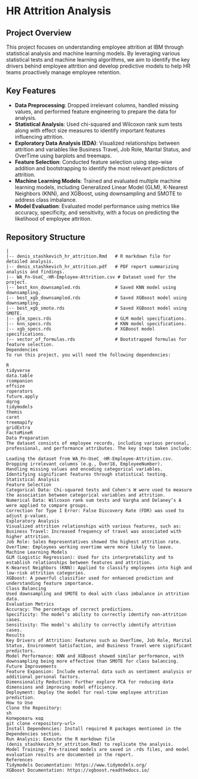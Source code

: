 # HR Attrition Analysis

## Project Overview

This project focuses on understanding employee attrition at IBM through statistical analysis and machine learning models. By leveraging various statistical tests and machine learning algorithms, we aim to identify the key drivers behind employee attrition and develop predictive models to help HR teams proactively manage employee retention.

## Key Features
- **Data Preprocessing**: Dropped irrelevant columns, handled missing values, and performed feature engineering to prepare the data for analysis.
- **Statistical Analysis**: Used chi-squared and Wilcoxon rank sum tests along with effect size measures to identify important features influencing attrition.
- **Exploratory Data Analysis (EDA)**: Visualized relationships between attrition and variables like Business Travel, Job Role, Marital Status, and OverTime using barplots and treemaps.
- **Feature Selection**: Conducted feature selection using step-wise addition and bootstrapping to identify the most relevant predictors of attrition.
- **Machine Learning Models**: Trained and evaluated multiple machine learning models, including Generalized Linear Model (GLM), K-Nearest Neighbors (KNN), and XGBoost, using downsampling and SMOTE to address class imbalance.
- **Model Evaluation**: Evaluated model performance using metrics like accuracy, specificity, and sensitivity, with a focus on predicting the likelihood of employee attrition.

## Repository Structure

```plaintext
|
|-- denis_stashkevich_hr_attrition.Rmd   # R markdown file for detailed analysis.
|-- denis_stashkevich_hr_attrition.pdf   # PDF report summarizing analysis and findings.
|-- WA_Fn-UseC_-HR-Employee-Attrition.csv # Dataset used for the project.
|-- best_knn_downsampled.rds             # Saved KNN model using downsampling.
|-- best_xgb_downsampled.rds             # Saved XGBoost model using downsampling.
|-- best_xgb_smote.rds                   # Saved XGBoost model using SMOTE.
|-- glm_specs.rds                        # GLM model specifications.
|-- knn_specs.rds                        # KNN model specifications.
|-- xgb_specs.rds                        # XGBoost model specifications.
|-- vector_of_formulas.rds               # Bootstrapped formulas for feature selection.
Dependencies
To run this project, you will need the following dependencies:

R
tidyverse
data.table
rcompanion
effsize
roperators
future.apply
dqrng
tidymodels
themis
caret
treemapify
gridExtra
FactoMineR
Data Preparation
The dataset consists of employee records, including various personal, professional, and performance attributes. The key steps taken include:

Loading the dataset from WA_Fn-UseC_-HR-Employee-Attrition.csv.
Dropping irrelevant columns (e.g., Over18, EmployeeNumber).
Handling missing values and encoding categorical variables.
Identifying significant features through statistical testing.
Statistical Analysis
Feature Selection
Categorical Data: Chi-squared tests and Cohen's W were used to measure the association between categorical variables and attrition.
Numerical Data: Wilcoxon rank sum tests and Vargha and Delaney’s A were applied to compare groups.
Correction for Type I Error: False Discovery Rate (FDR) was used to adjust p-values.
Exploratory Analysis
Visualized attrition relationships with various features, such as:
Business Travel: Increased frequency of travel was associated with higher attrition.
Job Role: Sales Representatives showed the highest attrition rate.
OverTime: Employees working overtime were more likely to leave.
Machine Learning Models
GLM (Logistic Regression): Used for its interpretability and to establish relationships between features and attrition.
K-Nearest Neighbors (KNN): Applied to classify employees into high and low-risk attrition categories.
XGBoost: A powerful classifier used for enhanced prediction and understanding feature importance.
Class Balancing
Used downsampling and SMOTE to deal with class imbalance in attrition data.
Evaluation Metrics
Accuracy: The percentage of correct predictions.
Specificity: The model's ability to correctly identify non-attrition cases.
Sensitivity: The model's ability to correctly identify attrition cases.
Results
Key Drivers of Attrition: Features such as OverTime, Job Role, Marital Status, Environment Satisfaction, and Business Travel were significant predictors.
Model Performance: KNN and XGBoost showed similar performance, with downsampling being more effective than SMOTE for class balancing.
Future Improvements
Feature Expansion: Include external data such as sentiment analysis or additional personal factors.
Dimensionality Reduction: Further explore PCA for reducing data dimensions and improving model efficiency.
Deployment: Deploy the model for real-time employee attrition prediction.
How to Use
Clone the Repository:
sh
Копировать код
git clone <repository-url>
Install Dependencies: Install required R packages mentioned in the Dependencies section.
Run Analysis: Execute the R markdown file (denis_stashkevich_hr_attrition.Rmd) to replicate the analysis.
Model Training: Pre-trained models are saved in .rds files, and model evaluation results are documented in the report.
References
Tidymodels Documentation: https://www.tidymodels.org/
XGBoost Documentation: https://xgboost.readthedocs.io/
